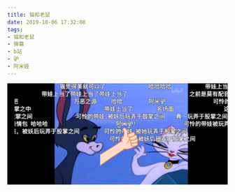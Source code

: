 ```yaml
---
title: 猫和老鼠
date: 2019-10-06 17:32:08
tags:
- 猫和老鼠
- 弹幕
- b站
- 驴
- 阿米娅
---
```

![](2019-10-06-17-32/01.jpg)
